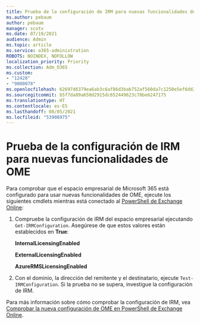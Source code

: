 ```yaml
---
title: Prueba de la configuración de IRM para nuevas funcionalidades de OME
ms.author: pebaum
author: pebaum
manager: scotv
ms.date: 07/19/2021
audience: Admin
ms.topic: article
ms.service: o365-administration
ROBOTS: NOINDEX, NOFOLLOW
localization_priority: Priority
ms.collection: Adm_O365
ms.custom:
- "12428"
- "9000078"
ms.openlocfilehash: 62697d6379ea6ab3c6af86d3bab752af560da7c1250e5ef6dd2a3eae8023a05e
ms.sourcegitcommit: b5f7da89a650d2915dc652449623c78be6247175
ms.translationtype: HT
ms.contentlocale: es-ES
ms.lasthandoff: 08/05/2021
ms.locfileid: "53908975"
---
```

# <a name="test-irm-configuration-for-new-ome-capabilities"></a>Prueba de la configuración de IRM para nuevas funcionalidades de OME

Para comprobar que el espacio empresarial de Microsoft 365 está configurado para usar nuevas funcionalidades de OME, ejecute los siguientes cmdlets mientras está conectado al [PowerShell de Exchange Online](/powershell/exchange/exchange-online-powershell):


1. Compruebe la configuración de IRM del espacio empresarial ejecutando `Get-IRMConfiguration`. Asegúrese de que estos valores están establecidos en **True**:
    
    **InternalLicensingEnabled**
    
    **ExternalLicensingEnabled**
    
    **AzureRMSLicensingEnabled**

2. Con el dominio, la dirección del remitente y el destinatario, ejecute `Test-IRMConfiguration`. Si la prueba no se supera, investigue la configuración de IRM.

Para más información sobre cómo comprobar la configuración de IRM, vea [Comprobar la nueva configuración de OME en PowerShell de Exchange Online](/microsoft-365/compliance/set-up-new-message-encryption-capabilities#verify-new-ome-configuration-in-exchange-online-powershell).